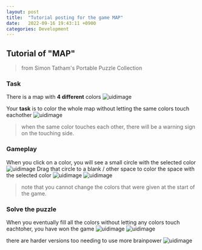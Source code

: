 ```yaml
---
layout: post
title:  "Tutorial posting for the game MAP"
date:   2022-09-16 19:43:11 +0900
categories: Development
---
```

## Tutorial of "MAP"

> from Simon Tatham's Portable Puzzle Collection

### Task

There is a map with **4 different** colors
![uidimage](/devblog/assets/map1.png)

Your **task** is to color the whole map without letting the same colors touch eachother
![uidimage](/devblog/assets/map2.png)
> when the same color touches each other, there will be a warning sign on the touching side.

### Gameplay

When you click on a color, you will see a small circle with the selected color
![uidimage](/devblog/assets/map3.png)
Drag that circle to a blank / other space to color the space with the selected color
![uidimage](/devblog/assets/map4.png)
![uidimage](/devblog/assets/map5.png)
> note that you cannot change the colors that were given at the start of the game.

### Solve the puzzle

When you eventually fill all the colors without letting any colors touch eachtoher, you have won the game
![uidimage](/devblog/assets/map6.png)
![uidimage](/devblog/assets/map7.png)

there are harder versions too needing to use more brainpower
![uidimage](/devblog/assets/map8.png)
